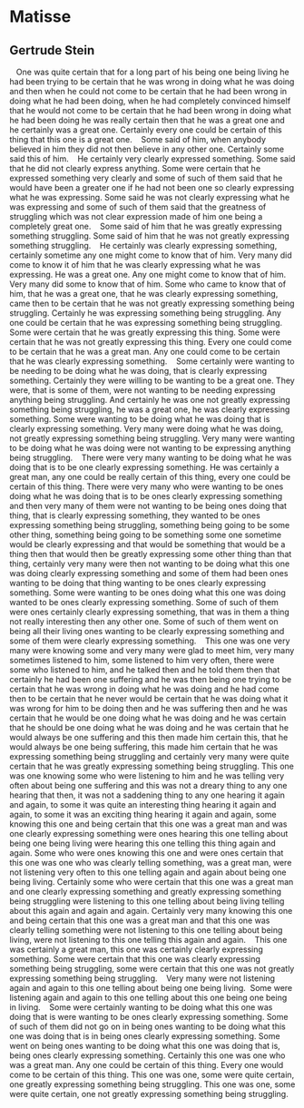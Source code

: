 # Matisse
## Gertrude Stein
   One was quite certain that for a long part of his being one being living he
had been trying to be certain that he was wrong in doing what he was doing and
then when he could not come to be certain that he had been wrong in doing what
he had been doing, when he had completely convinced himself that he would not
come to be certain that he had been wrong in doing what he had been doing he
was really certain then that he was a great one and he certainly was a great
one. Certainly every one could be certain of this thing that this one is a
great one.
   Some said of him, when anybody believed in him they did not then believe in
any other one. Certainly some said this of him.
   He certainly very clearly expressed something. Some said that he did not
clearly express anything. Some were certain that he expressed something very
clearly and some of such of them said that he would have been a greater one if
he had not been one so clearly expressing what he was expressing. Some said he
was not clearly expressing what he was expressing and some of such of them
said that the greatness of struggling which was not clear expression made of
him one being a completely great one.
   Some said of him that he was greatly expressing something struggling. Some
said of him that he was not greatly expressing something struggling.
   He certainly was clearly expressing something, certainly sometime any one
might come to know that of him. Very many did come to know it of him that he
was clearly expressing what he was expressing. He was a great one. Any one
might come to know that of him. Very many did some to know that of him. Some
who came to know that of him, that he was a great one, that he was clearly
expressing something, came then to be certain that he was not greatly
expressing something being struggling. Certainly he was expressing something
being struggling. Any one could be certain that he was expressing something
being struggling. Some were certain that he was greatly expressing this thing.
Some were certain that he was not greatly expressing this thing. Every one
could come to be certain that he was a great man. Any one could come to be
certain that he was clearly expressing something.
   Some certainly were wanting to be needing to be doing what he was doing,
that is clearly expressing something. Certainly they were willing to be
wanting to be a great one. They were, that is some of them, were not wanting
to be needing expressing anything being struggling. And certainly he was one
not greatly expressing something being struggling, he was a great one, he was
clearly expressing something. Some were wanting to be doing what he was doing
that is clearly expressing something. Very many were doing what he was doing,
not greatly expressing something being struggling. Very many were wanting to
be doing what he was doing were not wanting to be expressing anything being
struggling.
   There were very many wanting to be doing what he was doing that is to be
one clearly expressing something. He was certainly a great man, any one could
be really certain of this thing, every one could be certain of this thing.
There were very many who were wanting to be ones doing what he was doing that
is to be ones clearly expressing something and then very many of them were not
wanting to be being ones doing that thing, that is clearly expressing
something, they wanted to be ones expressing something being struggling,
something being going to be some other thing, something being going to be
something some one sometime would be clearly expressing and that would be
something that would be a thing then that would then be greatly expressing
some other thing than that thing, certainly very many were then not wanting to
be doing what this one was doing clearly expressing something and some of them
had been ones wanting to be doing that thing wanting to be ones clearly
expressing something. Some were wanting to be ones doing what this one was
doing wanted to be ones clearly expressing something. Some of such of them
were ones certainly clearly expressing something, that was in them a thing not
really interesting then any other one. Some of such of them went on being all
their living ones wanting to be clearly expressing something and some of them
were clearly expressing something.
   This one was one very many were knowing some and very many were glad to
meet him, very many sometimes listened to him, some listened to him very
often, there were some who listened to him, and he talked then and he told
them then that certainly he had been one suffering and he was then being one
trying to be certain that he was wrong in doing what he was doing and he had
come then to be certain that he never would be certain that he was doing what
it was wrong for him to be doing then and he was suffering then and he was
certain that he would be one doing what he was doing and he was certain that
he should be one doing what he was doing and he was certain that he would
always be one suffering and this then made him certain this, that he would
always be one being suffering, this made him certain that he was expressing
something being struggling and certainly very many were quite certain that he
was greatly expressing something being struggling. This one was one knowing
some who were listening to him and he was telling very often about being one
suffering and this was not a dreary thing to any one hearing that then, it was
not a saddening thing to any one hearing it again and again, to some it was
quite an interesting thing hearing it again and again, to some it was an
exciting thing hearing it again and again, some knowing this one and being
certain that this one was a great man and was one clearly expressing something
were ones hearing this one telling about being one being living were hearing
this one telling this thing again and again. Some who were ones knowing this
one and were ones certain that this one was one who was clearly telling
something, was a great man, were not listening very often to this one telling
again and again about being one being living. Certainly some who were certain
that this one was a great man and one clearly expressing something and greatly
expressing something being struggling were listening to this one telling about
being living telling about this again and again and again. Certainly very many
knowing this one and being certain that this one was a great man and that this
one was clearly telling something were not listening to this one telling about
being living, were not listening to this one telling this again and again.
   This one was certainly a great man, this one was certainly clearly
expressing something. Some were certain that this one was clearly expressing
something being struggling, some were certain that this one was not greatly
expressing something being struggling.
   Very many were not listening again and again to this one telling about
being one being living.  Some were listening again and again to this one
telling about this one being one being in living.
   Some were certainly wanting to be doing what this one was doing that is
were wanting to be ones clearly expressing something. Some of such of them did
not go on in being ones wanting to be doing what this one was doing that is in
being ones clearly expressing something. Some went on being ones wanting to be
doing what this one was doing that is, being ones clearly expressing
something. Certainly this one was one who was a great man. Any one could be
certain of this thing. Every one would come to be certain of this thing. This
one was one, some were quite certain, one greatly expressing something being
struggling. This one was one, some were quite certain, one not greatly
expressing something being struggling.